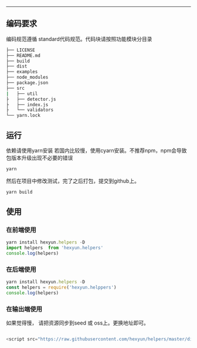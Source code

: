 ---

## 编码要求

编码规范遵循 standard代码规范。代码块请按照功能模块分目录

```bash
├── LICENSE
├── README.md
├── build
├── dist
├── examples
├── node_modules
├── package.json
├── src
|   ├── util
├   ├── detector.js
├   ├── index.js
├   └── validators
└── yarn.lock
```

## 运行

依赖请使用yarn安装 若国内比较慢，使用cyarn安装。不推荐npm，npm会导致包版本升级出现不必要的错误
```bash
yarn
```
然后在项目中修改测试，完了之后打包，提交到github上。

```bash
yarn build
```
## 使用

### 在前端使用

```javascript
yarn install hexyun.helpers -D
import helpers  from 'hexyun.helpers'
console.log(helpers)
```
### 在后端使用

```javascript
yarn install hexyun.helpers -D
const helpers = require('hexyun.helppers')
console.log(helpers)
```

### 在输出端使用
如果觉得慢， 请把资源同步到seed 或 oss上。更换地址即可。
```javascript

<script src="https://raw.githubusercontent.com/hexyun/helpers/master/dist/helpers.min.js"></script>

```
